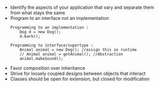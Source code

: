 * Identify the aspects of your application that vary and separate them from what stays the same
* Program to an interface not an implementation
    ``` 
    Programming to an implementation :
        Dog d = new Dog();
        d.bark();
    
    Programming to interface/supertype :
        Animal animal = new Dog(); //assign this in runtime
        // Animal animal = getAnimal(); //Abstraction
        animal.makeSound();

* Favor composition over inheritance
* Strive for loosely coupled designs between objects that interact
* Classes should be open for extension, but closed for modification


 
